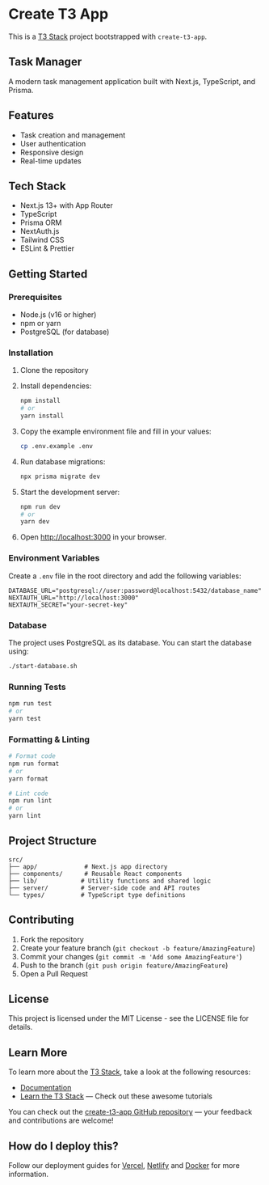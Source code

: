 # Create T3 App

This is a [T3 Stack](https://create.t3.gg/) project bootstrapped with `create-t3-app`.

## Task Manager

A modern task management application built with Next.js, TypeScript, and Prisma.

## Features

- Task creation and management
- User authentication
- Responsive design
- Real-time updates

## Tech Stack

- Next.js 13+ with App Router
- TypeScript
- Prisma ORM
- NextAuth.js
- Tailwind CSS
- ESLint & Prettier

## Getting Started

### Prerequisites

- Node.js (v16 or higher)
- npm or yarn
- PostgreSQL (for database)

### Installation

1. Clone the repository
2. Install dependencies:
   ```bash
   npm install
   # or
   yarn install
   ```

3. Copy the example environment file and fill in your values:
   ```bash
   cp .env.example .env
   ```

4. Run database migrations:
   ```bash
   npx prisma migrate dev
   ```

5. Start the development server:
   ```bash
   npm run dev
   # or
   yarn dev
   ```

6. Open [http://localhost:3000](http://localhost:3000) in your browser.

### Environment Variables

Create a `.env` file in the root directory and add the following variables:

```env
DATABASE_URL="postgresql://user:password@localhost:5432/database_name"
NEXTAUTH_URL="http://localhost:3000"
NEXTAUTH_SECRET="your-secret-key"
```

### Database

The project uses PostgreSQL as its database. You can start the database using:

```bash
./start-database.sh
```

### Running Tests

```bash
npm run test
# or
yarn test
```

### Formatting & Linting

```bash
# Format code
npm run format
# or
yarn format

# Lint code
npm run lint
# or
yarn lint
```

## Project Structure

```
src/
├── app/             # Next.js app directory
├── components/      # Reusable React components
├── lib/            # Utility functions and shared logic
├── server/         # Server-side code and API routes
└── types/          # TypeScript type definitions
```

## Contributing

1. Fork the repository
2. Create your feature branch (`git checkout -b feature/AmazingFeature`)
3. Commit your changes (`git commit -m 'Add some AmazingFeature'`)
4. Push to the branch (`git push origin feature/AmazingFeature`)
5. Open a Pull Request

## License

This project is licensed under the MIT License - see the LICENSE file for details.

## Learn More

To learn more about the [T3 Stack](https://create.t3.gg/), take a look at the following resources:

- [Documentation](https://create.t3.gg/)
- [Learn the T3 Stack](https://create.t3.gg/en/faq#what-learning-resources-are-currently-available) — Check out these awesome tutorials

You can check out the [create-t3-app GitHub repository](https://github.com/t3-oss/create-t3-app) — your feedback and contributions are welcome!

## How do I deploy this?

Follow our deployment guides for [Vercel](https://create.t3.gg/en/deployment/vercel), [Netlify](https://create.t3.gg/en/deployment/netlify) and [Docker](https://create.t3.gg/en/deployment/docker) for more information.
